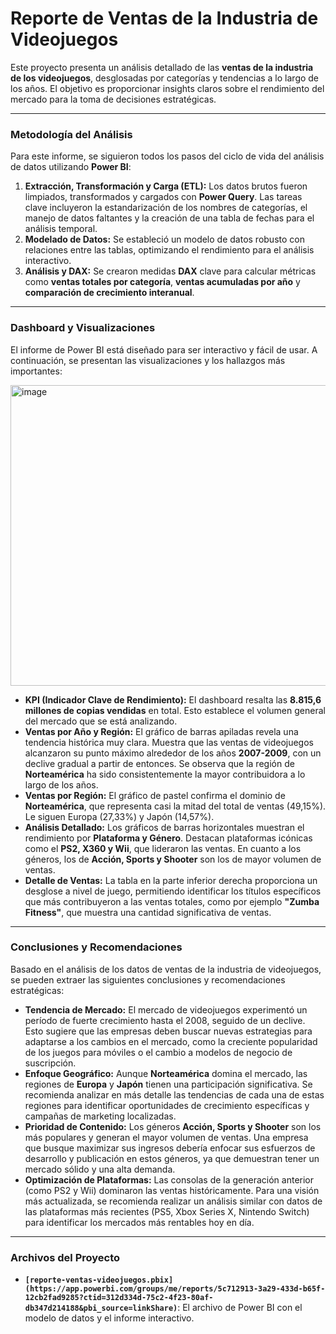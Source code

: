 # Reporte de Ventas de la Industria de Videojuegos

Este proyecto presenta un análisis detallado de las **ventas de la industria de los videojuegos**, desglosadas por categorías y tendencias a lo largo de los años. El objetivo es proporcionar insights claros sobre el rendimiento del mercado para la toma de decisiones estratégicas.

---

### Metodología del Análisis

Para este informe, se siguieron todos los pasos del ciclo de vida del análisis de datos utilizando **Power BI**:

1.  **Extracción, Transformación y Carga (ETL):** Los datos brutos fueron limpiados, transformados y cargados con **Power Query**. Las tareas clave incluyeron la estandarización de los nombres de categorías, el manejo de datos faltantes y la creación de una tabla de fechas para el análisis temporal.
2.  **Modelado de Datos:** Se estableció un modelo de datos robusto con relaciones entre las tablas, optimizando el rendimiento para el análisis interactivo.
3.  **Análisis y DAX:** Se crearon medidas **DAX** clave para calcular métricas como **ventas totales por categoría**, **ventas acumuladas por año** y **comparación de crecimiento interanual**.

---

### Dashboard y Visualizaciones

El informe de Power BI está diseñado para ser interactivo y fácil de usar. A continuación, se presentan las visualizaciones y los hallazgos más importantes:

<img width="892" height="481" alt="image" src="https://github.com/user-attachments/assets/72f91989-e236-4a2d-b48f-828acf079cec" />


* **KPI (Indicador Clave de Rendimiento):** El dashboard resalta las **8.815,6 millones de copias vendidas** en total. Esto establece el volumen general del mercado que se está analizando.
* **Ventas por Año y Región:** El gráfico de barras apiladas revela una tendencia histórica muy clara. Muestra que las ventas de videojuegos alcanzaron su punto máximo alrededor de los años **2007-2009**, con un declive gradual a partir de entonces. Se observa que la región de **Norteamérica** ha sido consistentemente la mayor contribuidora a lo largo de los años.
* **Ventas por Región:** El gráfico de pastel confirma el dominio de **Norteamérica**, que representa casi la mitad del total de ventas (49,15%). Le siguen Europa (27,33%) y Japón (14,57%).
* **Análisis Detallado:** Los gráficos de barras horizontales muestran el rendimiento por **Plataforma y Género**. Destacan plataformas icónicas como el **PS2, X360 y Wii**, que lideraron las ventas. En cuanto a los géneros, los de **Acción, Sports y Shooter** son los de mayor volumen de ventas.
* **Detalle de Ventas:** La tabla en la parte inferior derecha proporciona un desglose a nivel de juego, permitiendo identificar los títulos específicos que más contribuyeron a las ventas totales, como por ejemplo **"Zumba Fitness"**, que muestra una cantidad significativa de ventas.

---

### Conclusiones y Recomendaciones

Basado en el análisis de los datos de ventas de la industria de videojuegos, se pueden extraer las siguientes conclusiones y recomendaciones estratégicas:

* **Tendencia de Mercado:** El mercado de videojuegos experimentó un período de fuerte crecimiento hasta el 2008, seguido de un declive. Esto sugiere que las empresas deben buscar nuevas estrategias para adaptarse a los cambios en el mercado, como la creciente popularidad de los juegos para móviles o el cambio a modelos de negocio de suscripción.
* **Enfoque Geográfico:** Aunque **Norteamérica** domina el mercado, las regiones de **Europa** y **Japón** tienen una participación significativa. Se recomienda analizar en más detalle las tendencias de cada una de estas regiones para identificar oportunidades de crecimiento específicas y campañas de marketing localizadas.
* **Prioridad de Contenido:** Los géneros **Acción, Sports y Shooter** son los más populares y generan el mayor volumen de ventas. Una empresa que busque maximizar sus ingresos debería enfocar sus esfuerzos de desarrollo y publicación en estos géneros, ya que demuestran tener un mercado sólido y una alta demanda.
* **Optimización de Plataformas:** Las consolas de la generación anterior (como PS2 y Wii) dominaron las ventas históricamente. Para una visión más actualizada, se recomienda realizar un análisis similar con datos de las plataformas más recientes (PS5, Xbox Series X, Nintendo Switch) para identificar los mercados más rentables hoy en día.

---

### Archivos del Proyecto

* **`[reporte-ventas-videojuegos.pbix](https://app.powerbi.com/groups/me/reports/5c712913-3a29-433d-b65f-12cb2fad9285?ctid=312d334d-75c2-4f23-80af-db347d214188&pbi_source=linkShare)`**: El archivo de Power BI con el modelo de datos y el informe interactivo.
